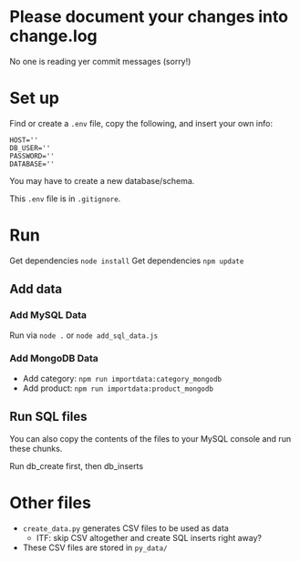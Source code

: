 # Please document your changes into change.log 
No one is reading yer commit messages (sorry!)

# Set up
Find or create a ```.env``` file, copy the following, and insert your own info:
```
HOST=''
DB_USER=''
PASSWORD=''
DATABASE=''
```
You may have to create a new database/schema.

This ```.env``` file is in ```.gitignore```.

# Run
Get dependencies ```node install```
Get dependencies ```npm update```

## Add data
### Add MySQL Data
Run via ```node .``` or ```node add_sql_data.js```
### Add MongoDB Data
- Add category: ```npm run importdata:category_mongodb```
- Add product: ```npm run importdata:product_mongodb```

## Run SQL files
You can also copy the contents of the files to your MySQL console and run these chunks.

Run db_create first, then db_inserts

# Other files
- ```create_data.py``` generates CSV files to be used as data
    - ITF: skip CSV altogether and create SQL inserts right away?
- These CSV files are stored in ```py_data/```
